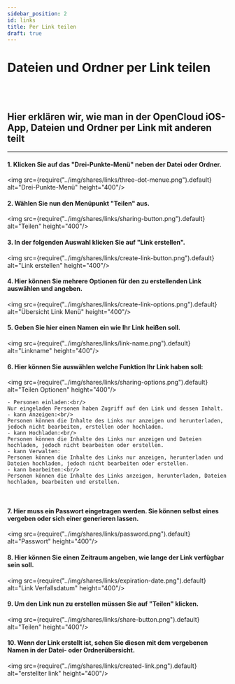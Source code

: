 ```yaml
---
sidebar_position: 2
id: links
title: Per Link teilen
draft: true
---
```


# Dateien und Ordner per Link teilen
<br/><br/>

## Hier erklären wir, wie man in der OpenCloud iOS-App, Dateien und Ordner per Link mit anderen teilt

---

#### 1. Klicken Sie auf das "Drei-Punkte-Menü" neben der Datei oder Ordner.
<img src={require("../img/shares/links/three-dot-menue.png").default} alt="Drei-Punkte-Menü" height="400"/>
<br/>

#### 2. Wählen Sie nun den Menüpunkt "Teilen" aus.
<img src={require("../img/shares/links/sharing-button.png").default} alt="Teilen" height="400"/>
<br/>

#### 3. In der folgenden Auswahl klicken Sie auf "Link erstellen".
<img src={require("../img/shares/links/create-link-button.png").default} alt="Link erstellen" height="400"/>
<br/>

#### 4. Hier können Sie mehrere Optionen für den zu erstellenden Link auswählen und angeben.
<img src={require("../img/shares/links/create-link-options.png").default} alt="Übersicht Link Menü" height="400"/>
<br/>

#### 5. Geben Sie hier einen Namen ein wie Ihr Link heißen soll.
<img src={require("../img/shares/links/link-name.png").default} alt="Linkname" height="400"/>
<br/>

#### 6. Hier können Sie auswählen welche Funktion Ihr Link haben soll:<br/>
<img src={require("../img/shares/links/sharing-options.png").default} alt="Teilen Optionen" height="400"/>

    - Personen einladen:<br/>
    Nur eingeladen Personen haben Zugriff auf den Link und dessen Inhalt.
    - kann Anzeigen:<br/>
    Personen können die Inhalte des Links nur anzeigen und herunterladen, jedoch nicht bearbeiten, erstellen oder hochladen.
    - kann Hochladen:<br/>
    Personen können die Inhalte des Links nur anzeigen und Dateien hochladen, jedoch nicht bearbeiten oder erstellen.
    - kann Verwalten:
    Personen können die Inhalte des Links nur anzeigen, herunterladen und Dateien hochladen, jedoch nicht bearbeiten oder erstellen.
    - kann bearbeiten:<br/>
    Personen können die Inhalte des Links anzeigen, herunterladen, Dateien hochladen, bearbeiten und erstellen.
<br/>

#### 7. Hier muss ein Passwort eingetragen werden. Sie können selbst eines vergeben oder sich einer generieren lassen.
<img src={require("../img/shares/links/password.png").default} alt="Passwort" height="400"/>
<br/>

#### 8. Hier können Sie einen Zeitraum angeben, wie lange der Link verfügbar sein soll.
<img src={require("../img/shares/links/expiration-date.png").default} alt="Link Verfallsdatum" height="400"/>
<br/>

#### 9. Um den Link nun zu erstellen müssen Sie auf "Teilen" klicken.
<img src={require("../img/shares/links/share-button.png").default} alt="Teilen" height="400"/>
<br/>

#### 10. Wenn der Link erstellt ist, sehen Sie diesen mit dem vergebenen Namen in der Datei- oder Ordnerübersicht.
<img src={require("../img/shares/links/created-link.png").default} alt="erstellter link" height="400"/>